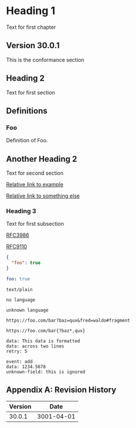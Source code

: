 # Heading 1

Text for first chapter

## Version 30.0.1

This is the conformance section

## Heading 2

Text for <a name="first-anchor"></a>first section

## Definitions

### Foo

Definition of Foo.

## Another Heading 2

Text for second section

[Relative link to example](../examples/foo.yaml)

[Relative link to something else](../something/else)

### Heading 3

Text for first subsection

[RFC3986](https://datatracker.ietf.org/doc/html/rfc3986)

[RFC9110](https://www.rfc-editor.org/rfc/rfc9110.html#section-4)

```json
{
  "foo": true
}
```

```yaml
foo: true
```

```text
text/plain
```

```
no language
```

```unknown
unknown language
```

```uri
https://foo.com/bar?baz=qux&fred=waldo#fragment
```

```uritemplate
https://foo.com/bar{?baz*,qux}
```

```eventstream
data: This data is formatted
data: across two lines
retry: 5

event: add
data: 1234.5678
unknown-field: this is ignored
```

## Appendix A: Revision History

Version | Date
--------|-----------
30.0.1  | 3001-04-01
